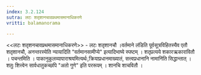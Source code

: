 ```yaml
---
index: 3.2.124
sutra: लटः शतृशानचावप्रथमासमानाधिकरणे
vritti: balamanorama

---
```

<<लटः शतृशनचावप्रथमासमानाधिकरणे>> - लटः शतृशानचौ ।वर्तमाने ल॑डिति पूर्वसूत्रविहितस्यैव एतौ शतृशानचौ, अनन्तरस्येति न्यायादिति "वर्तमानसामीप्ये" इत्यादिभाष्ये स्पष्टम् । शतृप्रत्यये शकारऋकारावितौ । पचन्तमिति । पाकानुकूलव्यापाराश्रयमित्यर्थः,क्रियाप्रधानमाख्यातं, सत्त्वप्रधानानि नामानि॑ति सिद्धान्तात् । शतुः शित्त्वेन सार्वधातुकच्छपि "अतो गुणे" इति पररूपम् । शानचि शाचवितौ । 